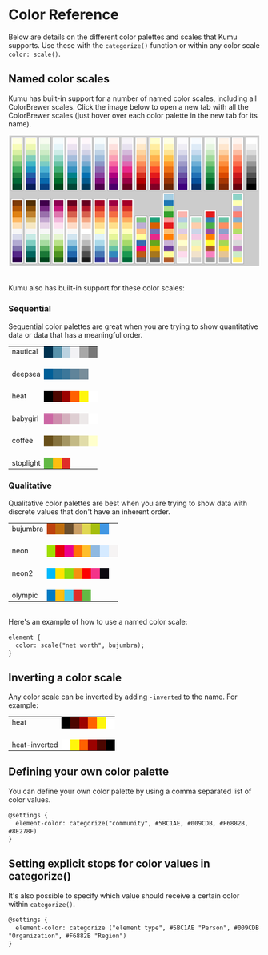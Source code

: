 # Color Reference

Below are details on the different color palettes and scales that Kumu supports. Use these with the `categorize()` function or within any color scale `color: scale()`.

## Named color scales
Kumu has built-in support for a number of named color scales, including all ColorBrewer scales. Click the image below to open a new tab with all the ColorBrewer scales (just hover over each color palette in the new tab for its name).

<a href="http://bl.ocks.org/mbostock/raw/5577023/" target="_blank"><img src="/images/color-brewer.png" alt="colorbrewer"></a>

<br />
Kumu also has built-in support for these color scales:

### Sequential
Sequential color palettes are great when you are trying to show quantitative data or data that has a meaningful order.

<div class="color-scale">
<table class="table">
  <tbody>
    <tr>
      <td>nautical</td>
      <td style="background: #003250;">&nbsp;</td>
      <td style="background: #5893ac;">&nbsp;</td>
      <td style="background: #bbd2e0;">&nbsp;</td>
      <td style="background: #f2f2f5;">&nbsp;</td>
      <td style="background: #a7a7a7;">&nbsp;</td>
      <td style="background: #787878;">&nbsp;</td>
    </tr>
    <tr class="spacer"><td>&nbsp;</td></tr>
    <tr>
      <td>deepsea</td>
      <td style="background: #005F98;">&nbsp;</td>
      <td style="background: #296F98;">&nbsp;</td>
      <td style="background: #3C779A;">&nbsp;</td>
      <td style="background: #60849A;">&nbsp;</td>
      <td style="background: #788D9A;">&nbsp;</td>
    </tr>
    <tr class="spacer"><td>&nbsp;</td></tr>
    <tr>
      <td>heat</td>
      <td style="background: #000000;">&nbsp;</td>
      <td style="background: #4D0600;">&nbsp;</td>
      <td style="background: #9C0200;">&nbsp;</td>
      <td style="background: #FF6100;">&nbsp;</td>
      <td style="background: #FFF60B;">&nbsp;</td>
      <td style="background: #FFFFFF;">&nbsp;</td>
    </tr>
    <tr class="spacer"><td>&nbsp;</td></tr>
    <tr>
      <td>babygirl</td>
      <td style="background: #CC66A4;">&nbsp;</td>
      <td style="background: #CE8DAD;">&nbsp;</td>
      <td style="background: #D4AFBD;">&nbsp;</td>
      <td style="background: #DECED2;">&nbsp;</td>
      <td style="background: #EDE9E9;">&nbsp;</td>
      <td style="background: #FFFFFF;">&nbsp;</td>
    </tr>
    <tr class="spacer"><td>&nbsp;</td></tr>
    <tr>
      <td>coffee</td>
      <td style="background: #684F19;">&nbsp;</td>
      <td style="background: #86723D;">&nbsp;</td>
      <td style="background: #A49561;">&nbsp;</td>
      <td style="background: #C3B984;">&nbsp;</td>
      <td style="background: #E1DCA8;">&nbsp;</td>
      <td style="background: #FFFFCC;">&nbsp;</td>
    </tr>
    <tr class="spacer"><td>&nbsp;</td></tr>
    <tr>
      <td>stoplight</td>
      <td style="background: #62B944;">&nbsp;</td>
      <td style="background: #FDBE0F;">&nbsp;</td>
      <td style="background: #E02D28;">&nbsp;</td>
    </tr>
  </tbody>
</table>      
</div>

### Qualitative

Qualitative color palettes are best when you are trying to show data with discrete values that don't have an inherent order.

<div class="color-scale">
<table class="table">
  <tbody>
    <tr>
      <td>bujumbra</td>
      <td style="background: #BE420E;">&nbsp;</td>
      <td style="background: #BE6D0E;">&nbsp;</td>
      <td style="background: #6B4F2E;">&nbsp;</td>
      <td style="background: #CCA066;">&nbsp;</td>
      <td style="background: #E0D752;">&nbsp;</td>
      <td style="background: #A5BE0E;">&nbsp;</td>
      <td style="background: #4197E3;">&nbsp;</td>
    </tr>
    <tr class="spacer"><td>&nbsp;</td></tr>
    <tr>
      <td>neon</td>
      <td style="background: #9FDE00;">&nbsp;</td>
      <td style="background: #E7000C;">&nbsp;</td>
      <td style="background: #EC008C;">&nbsp;</td>
      <td style="background: #FF7404;">&nbsp;</td>
      <td style="background: #FFBE2A;">&nbsp;</td>
      <td style="background: #8FB9E1;">&nbsp;</td>
      <td style="background: #D5EAFF;">&nbsp;</td>
      <td style="background: #F6F4F4;">&nbsp;</td>
    </tr>
    <tr class="spacer"><td>&nbsp;</td></tr>
    <tr>
      <td>neon2</td>
      <td style="background: #00B9FC;">&nbsp;</td>
      <td style="background: #FEE300;">&nbsp;</td>
      <td style="background: #8EDC0C;">&nbsp;</td>
      <td style="background: #F69010;">&nbsp;</td>
      <td style="background: #FD0100;">&nbsp;</td>
      <td style="background: #F33389;">&nbsp;</td>
      <td style="background: #0B080F;">&nbsp;</td>
    </tr>
    <tr class="spacer"><td>&nbsp;</td></tr>
    <tr>
      <td>olympic</td>
      <td style="background: #007AC3;">&nbsp;</td>
      <td style="background: #FDBE0F;">&nbsp;</td>
      <td style="background: #4CC9E9;">&nbsp;</td>
      <td style="background: #E02D28;">&nbsp;</td>
      <td style="background: #62B944;">&nbsp;</td>
    </tr>
  </tbody>
</table>      
</div>

<br />
Here's an example of how to use a named color scale:

```
element {
  color: scale("net worth", bujumbra);
}
```

## Inverting a color scale

Any color scale can be inverted by adding `-inverted` to the name. For example:

<div class="color-scale">
<table class="table">
  <tbody>
    <tr>
      <td>heat</td>
      <td style="background: #000000;">&nbsp;</td>
      <td style="background: #4D0600;">&nbsp;</td>
      <td style="background: #9C0200;">&nbsp;</td>
      <td style="background: #FF6100;">&nbsp;</td>
      <td style="background: #FFF60B;">&nbsp;</td>
      <td style="background: #FFFFFF;">&nbsp;</td>
    </tr>
    <tr class="spacer"><td>&nbsp;</td></tr>
    <tr>
      <td>heat-inverted</td>
      <td style="background: #FFFFFF;">&nbsp;</td>
      <td style="background: #FFF60B;">&nbsp;</td>
      <td style="background: #FF6100;">&nbsp;</td>
      <td style="background: #9C0200;">&nbsp;</td>
      <td style="background: #4D0600;">&nbsp;</td>
      <td style="background: #000000;">&nbsp;</td>
    </tr>
  </tbody>
</table>      
</div>

## Defining your own color palette

You can define your own color palette by using a comma separated list of color values.

```
@settings {
  element-color: categorize("community", #5BC1AE, #009CDB, #F6882B, #8E278F)
}
```

## Setting explicit stops for color values in categorize()

It's also possible to specify which value should receive a certain color within `categorize()`.

```
@settings {
  element-color: categorize ("element type", #5BC1AE "Person", #009CDB "Organization", #F6882B "Region")
}
```
